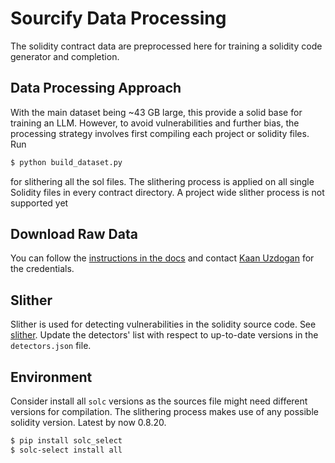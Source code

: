 # Sourcify Data Processing

The solidity contract data are preprocessed here for training a solidity code generator and completion. 

## Data Processing Approach
With the main dataset being ~43 GB large, this provide a solid base for training an LLM. However, to avoid vulnerabilities and further bias, the processing strategy involves first compiling each project or solidity files.
Run
```bash 
$ python build_dataset.py
```
for slithering all the sol files. The slithering process is applied on all single Solidity files in every contract directory. A project wide slither process is not supported yet

## Download Raw Data
You can follow the [instructions in the docs](https://docs.sourcify.dev/docs/repository/#s3-bucket) and contact [Kaan Uzdogan](mailto:kaan.uzdogan@ethereum.org) for the credentials.

## Slither 
Slither is used for detecting vulnerabilities in the solidity source code. See [slither](https://github.com/crytic/slither#api-documentation). Update the detectors' list with respect to up-to-date versions in the ```detectors.json``` file.

## Environment
Consider install all ```solc``` versions as the sources file might need different versions for compilation. The slithering process makes use of any possible solidity version. Latest by now 0.8.20.
```bash
$ pip install solc_select
$ solc-select install all 
```